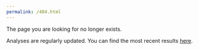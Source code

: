 ```yaml
---
permalink: /404.html
---
```


The page you are looking for no longer exists.

Analyses are regularly updated. You can find the
most recent results [here](docs/studies/index.md).
